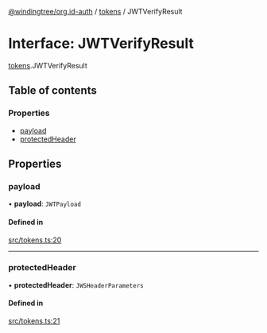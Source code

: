 [@windingtree/org.id-auth](../README.md) / [tokens](../modules/tokens.md) / JWTVerifyResult

# Interface: JWTVerifyResult

[tokens](../modules/tokens.md).JWTVerifyResult

## Table of contents

### Properties

- [payload](tokens.jwtverifyresult.md#payload)
- [protectedHeader](tokens.jwtverifyresult.md#protectedheader)

## Properties

### payload

• **payload**: `JWTPayload`

#### Defined in

[src/tokens.ts:20](https://github.com/windingtree/org.id-sdk/blob/074c18d/packages/auth/src/tokens.ts#L20)

___

### protectedHeader

• **protectedHeader**: `JWSHeaderParameters`

#### Defined in

[src/tokens.ts:21](https://github.com/windingtree/org.id-sdk/blob/074c18d/packages/auth/src/tokens.ts#L21)
